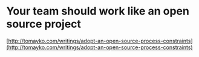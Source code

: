 <!--
id: 36083635727
link: http://tumblr.atmos.org/post/36083635727/your-team-should-work-like-an-open-source-project
slug: your-team-should-work-like-an-open-source-project
date: Mon Nov 19 2012 12:37:56 GMT-0800 (PST)
publish: 2012-11-019
tags: 
title: Your team should work like an open source project
-->


Your team should work like an open source project
=================================================

[http://tomayko.com/writings/adopt-an-open-source-process-constraints](http://tomayko.com/writings/adopt-an-open-source-process-constraints)

